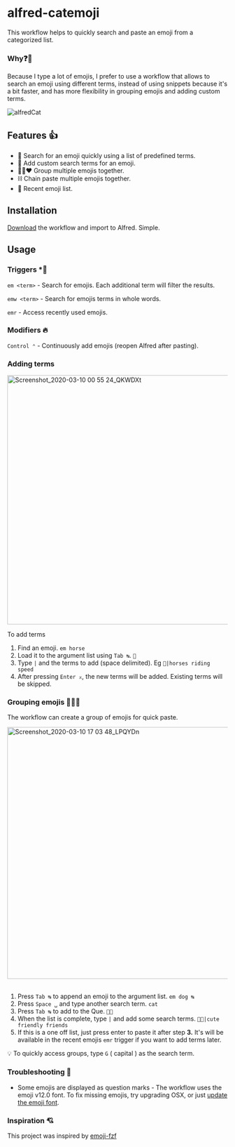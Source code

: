 # alfred-catemoji
This workflow helps to quickly search and paste an emoji from a categorized list.

### Why❓🤔
Because I type a lot of emojis, I prefer to use a workflow  that allows to search an emoji using different terms, instead of using snippets because it's a bit faster, and has more flexibility in grouping emojis and adding custom terms.

![alfredCat](https://user-images.githubusercontent.com/47395660/76165274-5048f480-615e-11ea-9e83-d133f4e96e72.gif)


## Features 👍
+ 🔎 Search for an emoji quickly using a list of predefined terms.
+ 🍮 Add custom search terms for an emoji.
+ 💚💜❤️  Group multiple emojis together. 
+ ⛓ Chain paste multiple emojis together.
+ 🚀 Recent emoji list.

## Installation
[Download](https://raw.githubusercontent.com/avielsh/alfred-catemoji-workflow/master/alfred-catemoji.alfredworkflow) the workflow and import to Alfred. Simple.

## Usage
### Triggers *⃣
`em <term>` - Search for emojis. Each additional term will filter the results.

`emw <term>` - Search for emojis terms in whole words.

`emr` - Access recently used emojis.

### Modifiers 🔥
`Control ⌃` - Continuously add emojis (reopen Alfred after pasting).

### Adding terms

<img width="568" alt="Screenshot_2020-03-10 00 55 24_QKWDXt" src="https://user-images.githubusercontent.com/47395660/76264783-65f81000-626b-11ea-97ec-66374939742a.png">

To add terms

1. Find an emoji. `em horse`
2. Load it to the argument list using `Tab ↹`. `🐴`
3. Type `|` and the terms to add (space delimited). Eg `🐴|horses riding speed`
4. After pressing `Enter ⌅`, the new terms will be added. Existing terms will be skipped.

### Grouping emojis 🍌🥝🍉
The workflow can create a group of emojis for quick paste.

<img width="574" alt="Screenshot_2020-03-10 17 03 48_LPQYDn" src="https://user-images.githubusercontent.com/47395660/76326390-3b509a80-62f1-11ea-92a6-a82fdcd1f49a.png">
&nbsp;

1. Press `Tab ↹` to append an emoji to the argument list. `em dog ↹`
2. Press `Space ␣` and type another search term. `cat`
3. Press `Tab ↹` to add to the Que. `🐶🐱`
3. When the list is complete, type `|` and add some search terms. `🐶🐱|cute friendly friends`
4. If this is a one off list, just press enter to paste it after step **3.** It's will be available in the recent emojis  `emr` trigger if you want to add terms
   later.

💡 To quickly access groups, type `G` ( capital ) as the search term.

### Troubleshooting 🚧

- Some emojis are displayed as question marks - The workflow uses the emoji v12.0 font. To fix missing emojis, try upgrading OSX, or just [update the emoji font](https://github.com/joypixels/emojione/tree/master/extras/fonts).

### Inspiration 💘

This project was inspired by [emoji-fzf](https://github.com/mvertescher/emoji-fzf)

